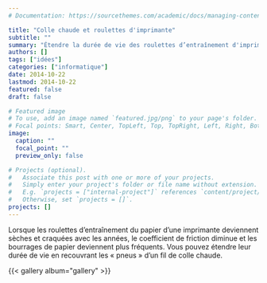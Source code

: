 ```yaml
---
# Documentation: https://sourcethemes.com/academic/docs/managing-content/

title: "Colle chaude et roulettes d'imprimante"
subtitle: ""
summary: "Étendre la durée de vie des roulettes d’entraînement d'imprimante avec de la colle chaude."
authors: []
tags: ["idées"]
categories: ["informatique"]
date: 2014-10-22
lastmod: 2014-10-22
featured: false
draft: false

# Featured image
# To use, add an image named `featured.jpg/png` to your page's folder.
# Focal points: Smart, Center, TopLeft, Top, TopRight, Left, Right, BottomLeft, Bottom, BottomRight.
image:
  caption: ""
  focal_point: ""
  preview_only: false

# Projects (optional).
#   Associate this post with one or more of your projects.
#   Simply enter your project's folder or file name without extension.
#   E.g. `projects = ["internal-project"]` references `content/project/deep-learning/index.md`.
#   Otherwise, set `projects = []`.
projects: []
---
```


Lorsque les roulettes d’entraînement du papier d’une imprimante deviennent sèches et craquées avec les années, le coefficient de friction diminue et les bourrages de papier deviennent plus fréquents. Vous pouvez étendre leur durée de vie en recouvrant les «&nbsp;pneus&nbsp;» d’un fil de colle chaude.

{{< gallery album="gallery" >}}
